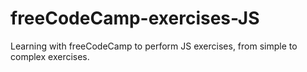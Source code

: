 ﻿# freeCodeCamp-exercises-JS
Learning with freeCodeCamp to perform JS exercises, from simple to complex exercises.
